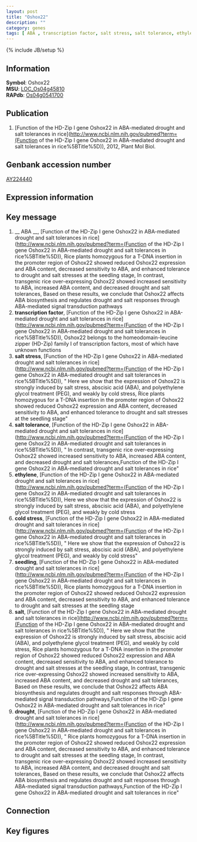 ```yaml
---
layout: post
title: "Oshox22"
description: ""
category: genes
tags: [ ABA , transcription factor, salt stress, salt tolerance, ethylene, cold stress, seedling, salt, drought, Gene]
---
```

{% include JB/setup %}

## Information
__Symbol__: Oshox22  
__MSU__: [LOC_Os04g45810](http://rice.plantbiology.msu.edu/cgi-bin/ORF_infopage.cgi?orf=LOC_Os04g45810)  
__RAPdb__: [Os04g0541700](http://rapdb.dna.affrc.go.jp/viewer/gbrowse_details/irgsp1?name=Os04g0541700)  

## Publication
1. [Function of the HD-Zip I gene Oshox22 in ABA-mediated drought and salt tolerances in rice](http://www.ncbi.nlm.nih.gov/pubmed?term=(Function of the HD-Zip I gene Oshox22 in ABA-mediated drought and salt tolerances in rice%5BTitle%5D)), 2012, Plant Mol Biol.

## Genbank accession number
[AY224440](http://www.ncbi.nlm.nih.gov/nuccore/AY224440)

## Expression information

## Key message
1. __ ABA __, [Function of the HD-Zip I gene Oshox22 in ABA-mediated drought and salt tolerances in rice](http://www.ncbi.nlm.nih.gov/pubmed?term=(Function of the HD-Zip I gene Oshox22 in ABA-mediated drought and salt tolerances in rice%5BTitle%5D)),  Rice plants homozygous for a T-DNA insertion in the promoter region of Oshox22 showed reduced Oshox22 expression and ABA content, decreased sensitivity to ABA, and enhanced tolerance to drought and salt stresses at the seedling stage, In contrast, transgenic rice over-expressing Oshox22 showed increased sensitivity to ABA, increased ABA content, and decreased drought and salt tolerances, Based on these results, we conclude that Oshox22 affects ABA biosynthesis and regulates drought and salt responses through ABA-mediated signal transduction pathways
2. __transcription factor__, [Function of the HD-Zip I gene Oshox22 in ABA-mediated drought and salt tolerances in rice](http://www.ncbi.nlm.nih.gov/pubmed?term=(Function of the HD-Zip I gene Oshox22 in ABA-mediated drought and salt tolerances in rice%5BTitle%5D)), Oshox22 belongs to the homeodomain-leucine zipper (HD-Zip) family I of transcription factors, most of which have unknown functions
3. __salt stress__, [Function of the HD-Zip I gene Oshox22 in ABA-mediated drought and salt tolerances in rice](http://www.ncbi.nlm.nih.gov/pubmed?term=(Function of the HD-Zip I gene Oshox22 in ABA-mediated drought and salt tolerances in rice%5BTitle%5D)), " Here we show that the expression of Oshox22 is strongly induced by salt stress, abscisic acid (ABA), and polyethylene glycol treatment (PEG), and weakly by cold stress, Rice plants homozygous for a T-DNA insertion in the promoter region of Oshox22 showed reduced Oshox22 expression and ABA content, decreased sensitivity to ABA, and enhanced tolerance to drought and salt stresses at the seedling stage"
4. __salt tolerance__, [Function of the HD-Zip I gene Oshox22 in ABA-mediated drought and salt tolerances in rice](http://www.ncbi.nlm.nih.gov/pubmed?term=(Function of the HD-Zip I gene Oshox22 in ABA-mediated drought and salt tolerances in rice%5BTitle%5D)), " In contrast, transgenic rice over-expressing Oshox22 showed increased sensitivity to ABA, increased ABA content, and decreased drought and salt tolerances,Function of the HD-Zip I gene Oshox22 in ABA-mediated drought and salt tolerances in rice"
5. __ethylene__, [Function of the HD-Zip I gene Oshox22 in ABA-mediated drought and salt tolerances in rice](http://www.ncbi.nlm.nih.gov/pubmed?term=(Function of the HD-Zip I gene Oshox22 in ABA-mediated drought and salt tolerances in rice%5BTitle%5D)),  Here we show that the expression of Oshox22 is strongly induced by salt stress, abscisic acid (ABA), and polyethylene glycol treatment (PEG), and weakly by cold stress
6. __cold stress__, [Function of the HD-Zip I gene Oshox22 in ABA-mediated drought and salt tolerances in rice](http://www.ncbi.nlm.nih.gov/pubmed?term=(Function of the HD-Zip I gene Oshox22 in ABA-mediated drought and salt tolerances in rice%5BTitle%5D)), " Here we show that the expression of Oshox22 is strongly induced by salt stress, abscisic acid (ABA), and polyethylene glycol treatment (PEG), and weakly by cold stress"
7. __seedling__, [Function of the HD-Zip I gene Oshox22 in ABA-mediated drought and salt tolerances in rice](http://www.ncbi.nlm.nih.gov/pubmed?term=(Function of the HD-Zip I gene Oshox22 in ABA-mediated drought and salt tolerances in rice%5BTitle%5D)),  Rice plants homozygous for a T-DNA insertion in the promoter region of Oshox22 showed reduced Oshox22 expression and ABA content, decreased sensitivity to ABA, and enhanced tolerance to drought and salt stresses at the seedling stage
8. __salt__, [Function of the HD-Zip I gene Oshox22 in ABA-mediated drought and salt tolerances in rice](http://www.ncbi.nlm.nih.gov/pubmed?term=(Function of the HD-Zip I gene Oshox22 in ABA-mediated drought and salt tolerances in rice%5BTitle%5D)), " Here we show that the expression of Oshox22 is strongly induced by salt stress, abscisic acid (ABA), and polyethylene glycol treatment (PEG), and weakly by cold stress, Rice plants homozygous for a T-DNA insertion in the promoter region of Oshox22 showed reduced Oshox22 expression and ABA content, decreased sensitivity to ABA, and enhanced tolerance to drought and salt stresses at the seedling stage, In contrast, transgenic rice over-expressing Oshox22 showed increased sensitivity to ABA, increased ABA content, and decreased drought and salt tolerances, Based on these results, we conclude that Oshox22 affects ABA biosynthesis and regulates drought and salt responses through ABA-mediated signal transduction pathways,Function of the HD-Zip I gene Oshox22 in ABA-mediated drought and salt tolerances in rice"
9. __drought__, [Function of the HD-Zip I gene Oshox22 in ABA-mediated drought and salt tolerances in rice](http://www.ncbi.nlm.nih.gov/pubmed?term=(Function of the HD-Zip I gene Oshox22 in ABA-mediated drought and salt tolerances in rice%5BTitle%5D)), " Rice plants homozygous for a T-DNA insertion in the promoter region of Oshox22 showed reduced Oshox22 expression and ABA content, decreased sensitivity to ABA, and enhanced tolerance to drought and salt stresses at the seedling stage, In contrast, transgenic rice over-expressing Oshox22 showed increased sensitivity to ABA, increased ABA content, and decreased drought and salt tolerances, Based on these results, we conclude that Oshox22 affects ABA biosynthesis and regulates drought and salt responses through ABA-mediated signal transduction pathways,Function of the HD-Zip I gene Oshox22 in ABA-mediated drought and salt tolerances in rice"

## Connection

## Key figures


